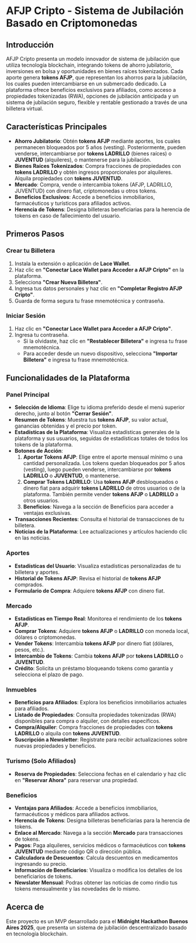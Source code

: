 # AFJP Cripto - Sistema de Jubilación Basado en Criptomonedas

## Introducción
AFJP Cripto presenta un modelo innovador de sistema de jubilación que utiliza tecnología blockchain, integrando tokens de ahorro jubilatorio, inversiones en bolsa y oportunidades en bienes raíces tokenizados. Cada aporte genera **tokens AFJP**, que representan los ahorros para la jubilación, los cuales pueden intercambiarse en un submercado dedicado. La plataforma ofrece beneficios exclusivos para afiliados, como acceso a propiedades tokenizadas (RWA), opciones de jubilación anticipada y un sistema de jubilación seguro, flexible y rentable gestionado a través de una billetera virtual.

## Características Principales
- **Ahorro Jubilatorio**: Obtén **tokens AFJP** mediante aportes, los cuales permanecen bloqueados por 5 años (vesting). Posteriormente, pueden venderse, intercambiarse por **tokens LADRILLO** (bienes raíces) o **JUVENTUD** (alquileres), o mantenerse para la jubilación.
- **Bienes Raíces Tokenizados**: Compra fracciones de propiedades con **tokens LADRILLO** y obtén ingresos proporcionales por alquileres. Alquila propiedades con **tokens JUVENTUD**.
- **Mercado**: Compra, vende o intercambia tokens (AFJP, LADRILLO, JUVENTUD) con dinero fiat, criptomonedas u otros tokens.
- **Beneficios Exclusivos**: Accede a beneficios inmobiliarios, farmacéuticos y turísticos para afiliados activos.
- **Herencia de Tokens**: Designa billeteras beneficiarias para la herencia de tokens en caso de fallecimiento del usuario.

## Primeros Pasos

### Crear tu Billetera
1. Instala la extensión o aplicación de **Lace Wallet**.
2. Haz clic en **"Conectar Lace Wallet para Acceder a AFJP Cripto"** en la plataforma.
3. Selecciona **"Crear Nueva Billetera"**.
4. Ingresa tus datos personales y haz clic en **"Completar Registro AFJP Cripto"**.
5. Guarda de forma segura tu frase mnemotécnica y contraseña.

### Iniciar Sesión
1. Haz clic en **"Conectar Lace Wallet para Acceder a AFJP Cripto"**.
2. Ingresa tu contraseña.
   - Si la olvidaste, haz clic en **"Restablecer Billetera"** e ingresa tu frase mnemotécnica.
   - Para acceder desde un nuevo dispositivo, selecciona **"Importar Billetera"** e ingresa tu frase mnemotécnica.

## Funcionalidades de la Plataforma

### Panel Principal
- **Selección de Idioma**: Elige tu idioma preferido desde el menú superior derecho, junto al botón **"Cerrar Sesión"**.
- **Resumen de Tokens**: Muestra tus **tokens AFJP**, su valor actual, ganancias obtenidas y el precio por token.
- **Estadísticas de la Plataforma**: Visualiza estadísticas generales de la plataforma y sus usuarios, seguidas de estadísticas totales de todos los tokens de la plataforma.
- **Botones de Acción**:
  1. **Aportar Tokens AFJP**: Elige entre el aporte mensual mínimo o una cantidad personalizada. Los tokens quedan bloqueados por 5 años (vesting), luego pueden venderse, intercambiarse por **tokens LADRILLO** o **JUVENTUD**, o mantenerse.
  2. **Comprar Tokens LADRILLO**: Usa **tokens AFJP** desbloqueados o dinero fiat para adquirir **tokens LADRILLO** de otros usuarios o de la plataforma. También permite vender **tokens AFJP** o **LADRILLO** a otros usuarios.
  3. **Beneficios**: Navega a la sección de Beneficios para acceder a ventajas exclusivas.
- **Transacciones Recientes**: Consulta el historial de transacciones de tu billetera.
- **Noticias de la Plataforma**: Lee actualizaciones y artículos haciendo clic en las noticias.

### Aportes
- **Estadísticas del Usuario**: Visualiza estadísticas personalizadas de tu billetera y aportes.
- **Historial de Tokens AFJP**: Revisa el historial de **tokens AFJP** comprados.
- **Formulario de Compra**: Adquiere **tokens AFJP** con dinero fiat.

### Mercado
- **Estadísticas en Tiempo Real**: Monitorea el rendimiento de los **tokens AFJP**.
- **Comprar Tokens**: Adquiere **tokens AFJP** o **LADRILLO** con moneda local, dólares o criptomonedas.
- **Vender Tokens**: Intercambia **tokens AFJP** por dinero fiat (dólares, pesos, etc.).
- **Intercambio de Tokens**: Cambia **tokens AFJP** por **tokens LADRILLO** o **JUVENTUD**.
- **Crédito**: Solicita un préstamo bloqueando tokens como garantía y selecciona el plazo de pago.

### Inmuebles
- **Beneficios para Afiliados**: Explora los beneficios inmobiliarios actuales para afiliados.
- **Listado de Propiedades**: Consulta propiedades tokenizadas (RWA) disponibles para compra o alquiler, con detalles específicos.
- **Compra/Alquiler**: Compra fracciones de propiedades con **tokens LADRILLO** o alquila con **tokens JUVENTUD**.
- **Suscripción a Newsletter**: Regístrate para recibir actualizaciones sobre nuevas propiedades y beneficios.

### Turismo (Solo Afiliados)
- **Reserva de Propiedades**: Selecciona fechas en el calendario y haz clic en **"Reservar Ahora"** para reservar una propiedad.

### Beneficios
- **Ventajas para Afiliados**: Accede a beneficios inmobiliarios, farmacéuticos y médicos para afiliados activos.
- **Herencia de Tokens**: Designa billeteras beneficiarias para la herencia de tokens.
- **Enlace al Mercado**: Navega a la sección **Mercado** para transacciones de tokens.
- **Pagos**: Paga alquileres, servicios médicos o farmacéuticos con **tokens JUVENTUD** mediante código QR o dirección pública.
- **Calculadora de Descuentos**: Calcula descuentos en medicamentos ingresando su precio.
- **Información de Beneficiarios**: Visualiza o modifica los detalles de los beneficiarios de tokens.
- **Newslater Mensual**: Podras obtener las noticias de como rindio tus tokens mensualmente y las novedades de lo mismo.

## Acerca de
Este proyecto es un MVP desarrollado para el **Midnight Hackathon Buenos Aires 2025**, que presenta un sistema de jubilación descentralizado basado en tecnología blockchain.
